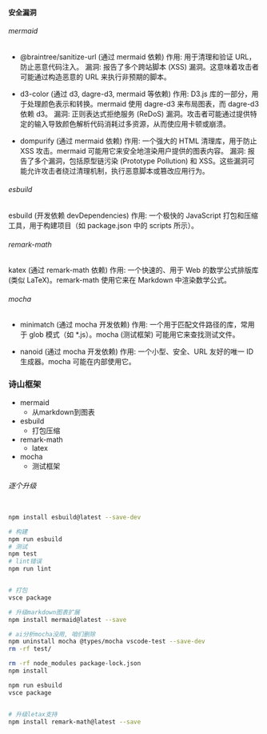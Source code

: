 



#### 安全漏洞

###### mermaid
* @braintree/sanitize-url (通过 mermaid 依赖)
作用: 用于清理和验证 URL，防止恶意代码注入。
漏洞: 报告了多个跨站脚本 (XSS) 漏洞。这意味着攻击者可能通过构造恶意的 URL 来执行非预期的脚本。

* d3-color (通过 d3, dagre-d3, mermaid 等依赖)
作用: D3.js 库的一部分，用于处理颜色表示和转换。mermaid 使用 dagre-d3 来布局图表，而 dagre-d3 依赖 d3。
漏洞: 正则表达式拒绝服务 (ReDoS) 漏洞。攻击者可能通过提供特定的输入导致颜色解析代码消耗过多资源，从而使应用卡顿或崩溃。

* dompurify (通过 mermaid 依赖)
作用: 一个强大的 HTML 清理库，用于防止 XSS 攻击。mermaid 可能用它来安全地渲染用户提供的图表内容。
漏洞: 报告了多个漏洞，包括原型链污染 (Prototype Pollution) 和 XSS。这些漏洞可能允许攻击者绕过清理机制，执行恶意脚本或篡改应用行为。

###### esbuild
esbuild (开发依赖 devDependencies)
作用: 一个极快的 JavaScript 打包和压缩工具，用于构建项目（如 package.json 中的 scripts 所示）。

###### remark-math
katex (通过 remark-math 依赖)
作用: 一个快速的、用于 Web 的数学公式排版库 (类似 LaTeX)。remark-math 使用它来在 Markdown 中渲染数学公式。

###### mocha
* minimatch (通过 mocha 开发依赖)
作用: 一个用于匹配文件路径的库，常用于 glob 模式（如 *.js）。mocha (测试框架) 可能用它来查找测试文件。

* nanoid (通过 mocha 开发依赖)
作用: 一个小型、安全、URL 友好的唯一 ID 生成器。mocha 可能在内部使用它。



### 诗山框架
* mermaid
  * 从markdown到图表
* esbuild
  * 打包压缩
* remark-math
  * latex
* mocha
  * 测试框架


###### 逐个升级
```sh

npm install esbuild@latest --save-dev

# 构建
npm run esbuild
# 测试
npm test
# lint错误
npm run lint


# 打包
vsce package

# 升级markdown图表扩展
npm install mermaid@latest --save

# ai分析mocha没用, 咱们删除
npm uninstall mocha @types/mocha vscode-test --save-dev
rm -rf test/

rm -rf node_modules package-lock.json
npm install

npm run esbuild
vsce package


# 升级letax支持
npm install remark-math@latest --save



```
